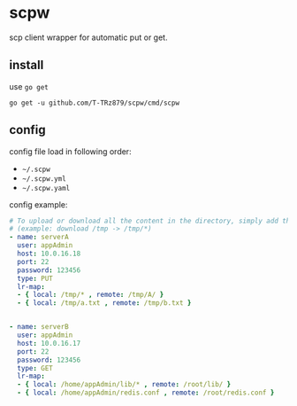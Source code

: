 # scpw

scp client wrapper for automatic put or get.

## install

use `go get`

```
go get -u github.com/T-TRz879/scpw/cmd/scpw
```

## config

config file load in following order:

- `~/.scpw`
- `~/.scpw.yml`
- `~/.scpw.yaml`

config example:

<!-- prettier-ignore -->

```yaml
# To upload or download all the content in the directory, simply add the*
# (example: download /tmp -> /tmp/*)
- name: serverA
  user: appAdmin
  host: 10.0.16.18
  port: 22
  password: 123456
  type: PUT
  lr-map:
  - { local: /tmp/* , remote: /tmp/A/ }
  - { local: /tmp/a.txt , remote: /tmp/b.txt }


- name: serverB
  user: appAdmin
  host: 10.0.16.17
  port: 22
  password: 123456
  type: GET
  lr-map:
  - { local: /home/appAdmin/lib/* , remote: /root/lib/ }
  - { local: /home/appAdmin/redis.conf , remote: /root/redis.conf }

```
